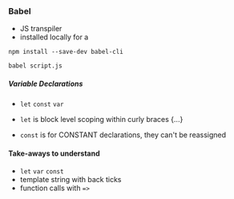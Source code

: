 ### Babel
  - JS transpiler
  - installed locally for a

  `npm install --save-dev babel-cli`

  <!-- `npm install -g ` -->

  `babel script.js`


##### Variable Declarations
  - `let` `const` `var`

  - `let` is block level scoping within curly braces {...}

  - `const` is for CONSTANT declarations, they can't be reassigned

#### Take-aways to understand
- `let` `var` `const`
- template string with back ticks
- function calls with `=>`
